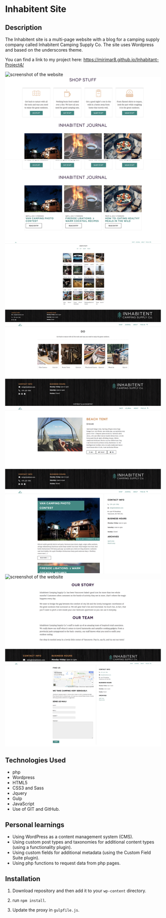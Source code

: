 # Inhabitent Site

## Description
The Inhabitent site is a multi-page website with a blog for a camping supply company called Inhabitent Camping Supply Co. The site uses Wordpress and based on the underscores theme.

You can find a link to my project here: https://mirimar8.github.io/Inhabitant-Project4/

![screenshot of the website](images/screenshots/front1.png)
![screenshot of the website](images/screenshots/front2.png)
![screenshot of the website](images/screenshots/front3.png)
![screenshot of the website](images/screenshots/shop.png)
![screenshot of the website](images/screenshots/tax-shop.png)
![screenshot of the website](images/screenshots/single-shop.png)
![screenshot of the website](images/screenshots/journal.png)
![screenshot of the website](images/screenshots/about1.png)
![screenshot of the website](images/screenshots/about2.png)
![screenshot of the website](images/screenshots/find-us.png)

## Technologies Used 

* php
* Wordpress
* HTML5
* CSS3 and Sass 
* Jquery
* Gulp
* JavaScript
* Use of GIT and GitHub.

## Personal learnings
* Using WordPress as a content management system (CMS).
* Using custom post types and taxonomies for additional content types (using a functionality plugin).
* Using custom fields for additional metadata (using the Custom Field Suite plugin).
* Using php functions to request data from php pages.
 
## Installation

1. Download repository and then add it to your `wp-content` directory.

2. run `npm install`.

3. Update the proxy in `gulpfile.js`.
